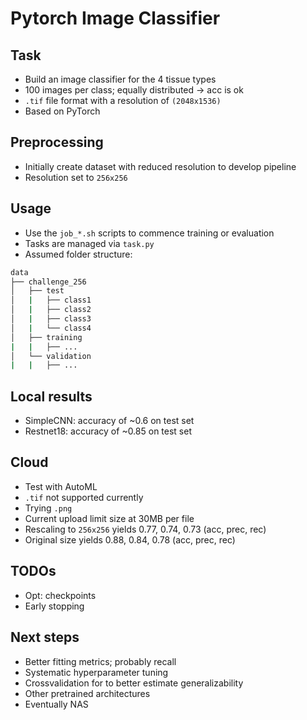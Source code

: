 # Pytorch Image Classifier

## Task

- Build an image classifier for the 4 tissue types
- 100 images per class; equally distributed -> acc is ok
- `.tif` file format with a resolution of `(2048x1536)`
- Based on PyTorch

## Preprocessing

- Initially create dataset with reduced resolution to develop pipeline
- Resolution set to `256x256`

## Usage

- Use the `job_*.sh` scripts to commence training or evaluation
- Tasks are managed via `task.py`
- Assumed folder structure:

```bash
data
├── challenge_256
│   ├── test
│   |   ├── class1
│   |   ├── class2
│   |   ├── class3
│   |   └── class4
│   ├── training
|   |   ├── ...
│   └── validation
|   |   ├── ...
```

## Local results

- SimpleCNN: accuracy of ~0.6 on test set
- Restnet18: accuracy of ~0.85 on test set

## Cloud

- Test with AutoML
- `.tif` not supported currently
- Trying `.png`
- Current upload limit size at 30MB per file
- Rescaling to `256x256` yields 0.77, 0.74, 0.73 (acc, prec, rec)
- Original size yields 0.88, 0.84, 0.78 (acc, prec, rec)

## TODOs

- Opt: checkpoints
- Early stopping

## Next steps

- Better fitting metrics; probably recall
- Systematic hyperparameter tuning
- Crossvalidation for to better estimate generalizability
- Other pretrained architectures
- Eventually NAS
